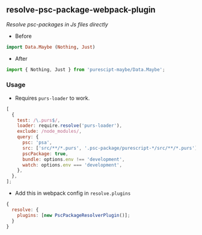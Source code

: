 ## resolve-psc-package-webpack-plugin

_Resolve psc-packages in Js files directly_

- Before

```purescript
import Data.Maybe (Nothing, Just)
```

- After

```javascript
import { Nothing, Just } from 'purescipt-maybe/Data.Maybe';
```

### Usage

- Requires `purs-loader` to work.

```javascript
[
  {
    test: /\.purs$/,
    loader: require.resolve('purs-loader'),
    exclude: /node_modules/,
    query: {
      psc: 'psa',
      src: ['src/**/*.purs', '.psc-package/purescript-*/src/**/*.purs'],
      pscPackage: true,
      bundle: options.env !== 'development',
      watch: options.env === 'development',
    },
  },
];
```

- Add this in webpack config in `resolve.plugins`

```javascript
{
  resolve: {
    plugins: [new PscPackageResolverPlugin()];
  }
}
```
